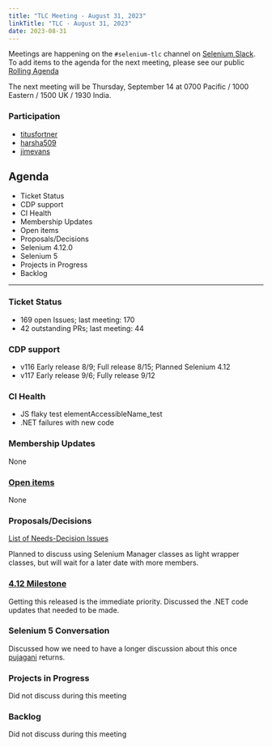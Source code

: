 ```yaml
---
title: "TLC Meeting - August 31, 2023"
linkTitle: "TLC - August 31, 2023"
date: 2023-08-31
---
```


Meetings are happening on the `#selenium-tlc` channel on [Selenium Slack](https://selenium.dev/support).
To add items to the agenda for the next meeting, please see our public [Rolling Agenda](https://docs.google.com/document/d/18InWY44S0C_ECkRkRo8GKictu8BEtsahRsFh17tmUR0/edit#)

The next meeting will be Thursday, September 14 at 0700 Pacific / 1000 Eastern / 1500 UK / 1930 India.

### Participation

* [titusfortner]
* [harsha509]
* [jimevans]

## Agenda

* Ticket Status
* CDP support
* CI Health
* Membership Updates
* Open items
* Proposals/Decisions
* Selenium 4.12.0
* Selenium 5
* Projects in Progress
* Backlog

***

### Ticket Status

* 169 open Issues; last meeting: 170
* 42 outstanding PRs; last meeting: 44

### CDP support

* v116 Early release 8/9; Full release 8/15; Planned Selenium 4.12
* v117 Early release 9/6; Fully release 9/12

### CI Health

* JS flaky test elementAccessibleName_test
* .NET failures with new code

### Membership Updates

None

### [Open items](https://github.com/SeleniumHQ/selenium/labels/A-needs%20new%20owner)

None

### Proposals/Decisions

[List of Needs-Decision Issues](https://github.com/SeleniumHQ/selenium/labels/A-needs%20decision)

Planned to discuss using Selenium Manager classes as light wrapper classes, but will wait for a later date with more
members.

### [4.12 Milestone](https://github.com/SeleniumHQ/selenium/milestone/13) 

Getting this released is the immediate priority.
Discussed the .NET code updates that needed to be made.

### Selenium 5 Conversation

Discussed how we need to have a longer discussion about this once [pujagani] returns.

### Projects in Progress

Did not discuss during this meeting

### Backlog 

Did not discuss during this meeting

[harsha509]: https://github.com/harsha509/
[titusfortner]: https://github.com/titusfortner/
[jimevans]: https://github.com/jimevans/
[pujagani]: https://github.com/pujagani/
